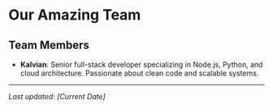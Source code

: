 #  Our Amazing Team

## Team Members
- **Kalvian**: Senior full-stack developer specializing in Node.js, Python, and cloud architecture. Passionate about clean code and scalable systems.

---
*Last updated: [Current Date]*